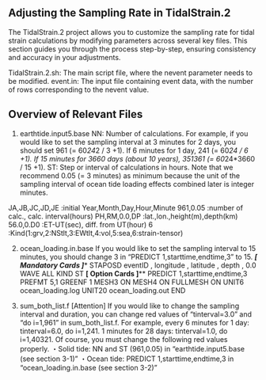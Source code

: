 ## Adjusting the Sampling Rate in TidalStrain.2

The TidalStrain.2 project allows you to customize the sampling rate for tidal strain calculations by modifying parameters across several key files. This section guides you through the process step-by-step, ensuring consistency and accuracy in your adjustments.

TidalStrain.2.sh: The main script file, where the nevent parameter needs to be modified.
event.in: The input file containing event data, with the number of rows corresponding to the nevent value.

## Overview of Relevant Files
1. earthtide.input5.base
NN: Number of calculations. For example, if you would like to set the sampling interval at 3 minutes for 2 days, you should set 961 (= 60*24*2 / 3 +1). If 6 minutes for 1 day, 241 (= 60*24 / 6 +1). If 15 minutes for 3660 days (about 10 years), 351361 (= 60*24*3660 / 15 +1).
ST: Step or interval of calculations in hours. Note that we recommend 0.05 (= 3 minutes) as minimum because the unit of the sampling interval of ocean tide loading effects combined later is integer minutes.

JA,JB,JC,JD,JE :initial Year,Month,Day,Hour,Minute
961,0.05 :number of calc., calc. interval(hours)
PH,RM,0.0,DP :lat.,lon.,height(m),depth(km)
56.0,0.D0 :ET-UT(sec), diff. from UT(hour)
6 :Kind(1:grv,2:NStlt,3:EWtlt,4:vol,5:sea,6:strain-tensor)


2. ocean_loading.in.base
If you would like to set the sampling interval to 15 minutes, you should change 3 in “PREDICT 1,starttime,endtime,3” to 15.
*********************[ Mandatory Cards ]**********************
STAPOSD eventID , longitude , latitude , depth , 0.0
WAVE ALL
KIND ST
**********************[ Option Cards ]************************
PREDICT 1,starttime,endtime,3
PREFMT 5,1
GREENF 1
MESH3 ON
MESH4 ON
FULLMESH ON
UNIT6 ocean_loading.log
UNIT20 ocean_loading.out
END

3. sum_both_list.f
[Attention]
If you would like to change the sampling interval and duration, you can change red values of “tinterval=3.0” and “do i=1,961” in sum_both_list.f.
For example, every 6 minutes for 1 day: tinterval=6.0, do i=1,241.
1 minutes for 28 days: tinterval=1.0, do i=1,40321.
Of course, you must change the following red values properly.
・Solid tide: NN and ST (961,0.05) in “earthtide.input5.base (see section 3-1)”
・Ocean tide: PREDICT 1,starttime,endtime,3 in “ocean_loading.in.base (see section 3-2)”
